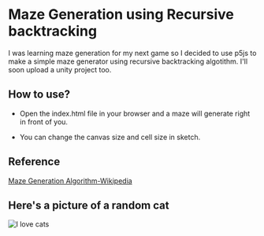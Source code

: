 # Maze Generation using Recursive backtracking

I was learning maze generation for my next game so I decided to use p5js to make a simple maze generator using recursive backtracking algotithm. I'll soon upload a unity project too.

## How to use?

- Open the index.html file in your browser and a maze will generate right in front of you.

- You can change the canvas size and cell size in sketch.

## Reference

[Maze Generation Algorithm-Wikipedia](https://en.wikipedia.org/wiki/Maze_generation_algorithm)

## Here's a picture of a random cat

![I love cats](https://st2.depositphotos.com/1000877/5947/i/600/depositphotos_59478951-stock-photo-red-kitten.jpg)

